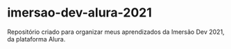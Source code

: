 # imersao-dev-alura-2021
Repositório criado para organizar meus aprendizados da Imersão Dev 2021, da plataforma Alura.
